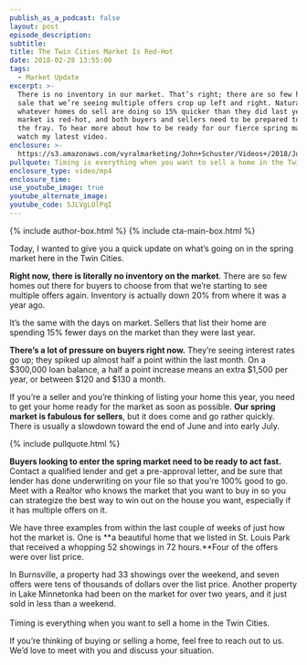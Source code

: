 ```yaml
---
publish_as_a_podcast: false
layout: post
episode_description:
subtitle:
title: The Twin Cities Market Is Red-Hot
date: 2018-02-28 13:55:00
tags:
  - Market Update
excerpt: >-
  There is no inventory in our market. That’s right; there are so few homes for
  sale that we’re seeing multiple offers crop up left and right. Naturally,
  whatever homes do sell are doing so 15% quicker than they did last year. The
  market is red-hot, and both buyers and sellers need to be prepared to enter
  the fray. To hear more about how to be ready for our fierce spring market,
  watch my latest video.
enclosure: >-
  https://s3.amazonaws.com/vyralmarketing/John+Schuster/Videos+/2018/John+Schuster+Group-+Market+Update.mp4
pullquote: Timing is everything when you want to sell a home in the Twin Cities.
enclosure_type: video/mp4
enclosure_time:
use_youtube_image: true
youtube_alternate_image:
youtube_code: SJLVgLOlPqI
---
```


{% include author-box.html %}
{% include cta-main-box.html %}

Today, I wanted to give you a quick update on what’s going on in the spring market here in the Twin Cities.

**Right now, there is literally no inventory on the market**. There are so few homes out there for buyers to choose from that we’re starting to see multiple offers again. Inventory is actually down 20% from where it was a year ago.

It’s the same with the days on market. Sellers that list their home are spending 15% fewer days on the market than they were last year.

**There’s a lot of pressure on buyers right now.** They’re seeing interest rates go up; they spiked up almost half a point within the last month. On a $300,000 loan balance, a half a point increase means an extra $1,500 per year, or between $120 and $130 a month.

If you’re a seller and you’re thinking of listing your home this year, you need to get your home ready for the market as soon as possible. **Our spring market is fabulous for sellers**, but it does come and go rather quickly. There is usually a slowdown toward the end of June and into early July.

{% include pullquote.html %}

**Buyers looking to enter the spring market need to be ready to act fast.** Contact a qualified lender and get a pre-approval letter, and be sure that lender has done underwriting on your file so that you’re 100% good to go. Meet with a Realtor who knows the market that you want to buy in so you can strategize the best way to win out on the house you want, especially if it has multiple offers on it.

We have three examples from within the last couple of weeks of just how hot the market is. One is **a beautiful home that we listed in St. Louis Park that received a whopping 52 showings in 72 hours.**Four of the offers were over list price.

In Burnsville, a property had 33 showings over the weekend, and seven offers were tens of thousands of dollars over the list price. Another property in Lake Minnetonka had been on the market for over two years, and it just sold in less than a weekend.<br><br>Timing is everything when you want to sell a home in the Twin Cities.

If you’re thinking of buying or selling a home, feel free to reach out to us. We’d love to meet with you and discuss your situation.